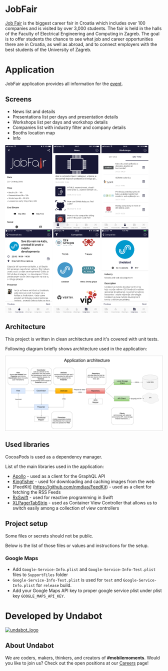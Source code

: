 # JobFair

[Job Fair](https://jobfair.fer.unizg.hr/) is the biggest career fair in Croatia which includes over 100 companies and is visited by over 3,000 students. The fair is held in the halls of the Faculty of Electrical Engineering and Computing in Zagreb. The goal is to offer students the chance to see what job and career opportunities there are in Croatia, as well as abroad, and to connect employers with the best students of the University of Zagreb. 

# Application

JobFair application provides all information for the [event]((https://jobfair.fer.unizg.hr/)). 

## Screens

- News list and details
- Presentations list per days and presentation details
- Workshops list per days and workshop details
- Companies list with industry filter and company details
- Booths location map
- Info

<p float="left">
  <img src="readme/about.png" width="150" />
  <img src="readme/news-list.png" width="150" /> 
  <img src="readme/workshops-list.png" width="150" /> 
  <img src="readme/presentation-details.png" width="150" /> 
  <img src="readme/companies-list.png" width="150" /> 
  <img src="readme/company-details.png" width="150" />
</p>

## Architecture
This project is written in clean architecture and it's covered with unit tests.

Following diagram briefly shows architecture used in the application:

![](readme/architecture-diagram.png "Application architecture diagram")

## Used libraries

CocoaPods is used as a dependency manager.

List of the main libraries used in the application:

- [Apollo](https://github.com/apollographql/apollo-ios) - used as a client for the GraphQL API
- [Kingfisher](https://github.com/onevcat/Kingfisher) - used for downloading and caching images from the web
- [FeedKit] (https://github.com/nmdias/FeedKit) - used as a client for fetching the RSS Feeds
- [RxSwift](https://github.com/ReactiveX/RxSwift) - used for reactive programming in Swift
- [XLPagerTabStrip](https://github.com/xmartlabs/XLPagerTabStrip) - used as Container View Controller that allows us to switch easily among a collection of view controllers

## Project setup

Some files or secrets should not be public. 

Below is the list of those files or values and instructions for the setup.

### Google Maps

- Add `Google-Service-Info.plist` and `Google-Service-Info-Test.plist` files to `SupportFiles` folder
- `Google-Service-Info-Test.plist` is used for `test` and `Google-Service-Info.plist` for `release` build.
- Add your Google Maps API key to proper google service plist under plist key `GOOGLE_MAPS_API_KEY`.

# Developed by Undabot

[![undabot_logo](https://user-images.githubusercontent.com/12301477/40064040-fcf22afe-585e-11e8-9315-9ecf70ebad7f.png)](https://undabot.com)

## About Undabot

We are coders, makers, thinkers, and creators of **#mobilemoments**. Would you like to join us? Check out the open positions at our [Careers](https://undabot.com/careers/) page!
